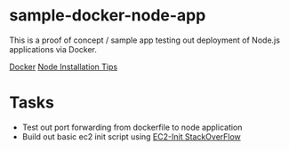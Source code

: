 sample-docker-node-app
======================

This is a proof of concept / sample app testing out deployment of Node.js applications via Docker.

[Docker](https://github.com/dotcloud/docker)
[Node Installation Tips](http://schier.co/post/install-nodejs-on-ubuntu-server-with-ppa)

Tasks
=

- Test out port forwarding from dockerfile to node application
- Build out basic ec2 init script using [EC2-Init StackOverFlow](http://stackoverflow.com/questions/10125311/how-to-fire-ec2-instances-and-upload-run-a-startup-script-on-each-of-them)
